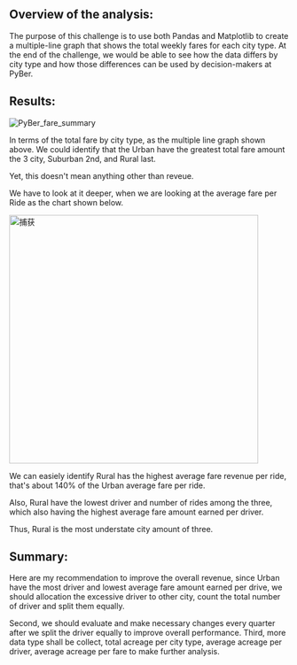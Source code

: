 ## Overview of the analysis: 
The purpose of this challenge is to use both Pandas and Matplotlib to create a multiple-line graph that shows the total weekly fares for each city type.
At the end of the challenge, we would be able to see how the data differs by city type and how those differences can be used by decision-makers at PyBer.

## Results: 
![PyBer_fare_summary](https://user-images.githubusercontent.com/109333158/193479661-452c9160-6107-4c6e-b105-80d184c82d38.png)

In terms of the total fare by city type, as the multiple line graph shown above.
We could identify that the Urban have the greatest total fare amount the 3 city, Suburban 2nd, and Rural last.

Yet, this doesn't mean anything other than reveue.

We have to look at it deeper, when we are looking at the average fare per Ride as the chart shown below.

<img width="449" alt="捕获" src="https://user-images.githubusercontent.com/109333158/193481210-ce9228ca-8a03-4261-9fdd-6714e7c88b22.PNG">

We can easiely identify Rural has the highest average fare revenue per ride, that's about 140% of the Urban average fare per ride. 

Also, Rural have the lowest driver and number of rides among the three, which also having the highest average fare amount earned per driver.

Thus, Rural is the most understate city amount of three.

## Summary: 
Here are my recommendation to improve the overall revenue, since Urban have the most driver and lowest average fare amount earned per drive, we should allocation the excessive driver to other city, count the total number of driver and split them equally.

Second, we should evaluate and make necessary changes every quarter after we split the driver equally to improve overall performance.
Third, more data type shall be collect, total acreage per city type, average acreage per driver, average acreage per fare to make further analysis.

